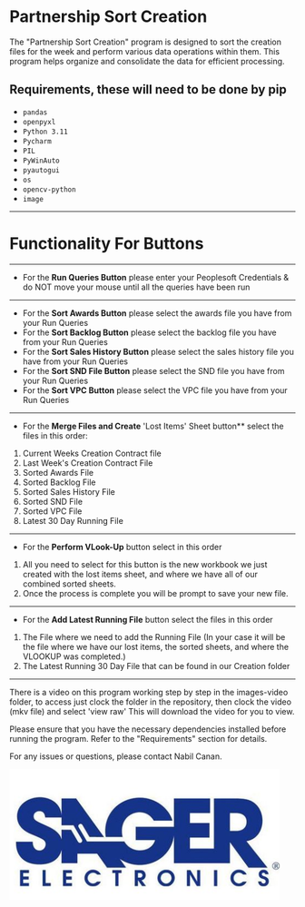 # Partnership Sort Creation

The "Partnership Sort Creation" program is designed to sort the creation files for the week and perform various data operations within them. This program helps organize and consolidate the data for efficient processing.

## Requirements, these will need to be done by pip

- `pandas`
- `openpyxl`
- `Python 3.11`
- `Pycharm`
- `PIL`
- `PyWinAuto`
- `pyautogui`
- `os`
- `opencv-python`
- `image`
_______________________________________________________________________________________________________________

# Functionality For Buttons
_______________________________________________________________________________________________________________


- For the **Run Queries Button** please enter your Peoplesoft Credentials & do NOT move your mouse until all the queries have been run

_______________________________________________________________________________________________________________

- For the **Sort Awards Button** please select the awards file you have from your Run Queries
- For the **Sort Backlog Button** please select the backlog file you have from your Run Queries
- For the **Sort Sales History Button** please select the sales history file you have from your Run Queries
- For the **Sort SND File Button** please select the SND file you have from your Run Queries
- For the **Sort VPC Button** please select the VPC file you have from your Run Queries

_______________________________________________________________________________________________________________

- For the **Merge Files and Create** 'Lost Items' Sheet button** select the files in this order:

1. Current Weeks Creation Contract file
2. Last Week's Creation Contract File
3. Sorted Awards File
4. Sorted Backlog File
5. Sorted Sales History File
6. Sorted SND File
7. Sorted VPC File
8. Latest 30 Day Running File
_______________________________________________________________________________________________________________

- For the **Perform VLook-Up** button select in this order 

1. All you need to select for this button is the new workbook we just created with the lost items sheet, and where we have all of our combined sorted sheets. 
2. Once the process is complete you will be prompt to save your new file.

_______________________________________________________________________________________________________________

- For the **Add Latest Running File** button select the files in this order

1. The File where we need to add the Running File (In your case it will be the file where we have our lost items, the sorted sheets, and where the VLOOKUP was completed.)
2. The Latest Running 30 Day File that can be found in our Creation folder
_______________________________________________________________________________________________________________

There is a video on this program working step by step in the images-video folder, to access just clock the folder in the repository, then clock the video (mkv file) and select 'view raw'
This will download the video for you to view.

Please ensure that you have the necessary dependencies installed before running the program. Refer to the "Requirements" section for details.

For any issues or questions, please contact Nabil Canan.

![Logo](images-videos/Sager-logo.png)
